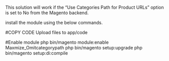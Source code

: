 This solution will work if the “Use Categories Path for Product URLs” option is set to No from the Magento backend. 

install the module using the below commands.

#COPY CODE
Upload files to app/code

#Enable module 
php bin/magento module:enable Maxmize_Omitcategorypath
php bin/magento setup:upgrade
php bin/magento setup:di:compile

